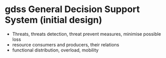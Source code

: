 # gdss General Decision Support System (initial design)
* Threats, threats detection, threat prevent measures, minimise possible loss
* resource consumers and producers, their relations
* functional distribution, overload, mobility
